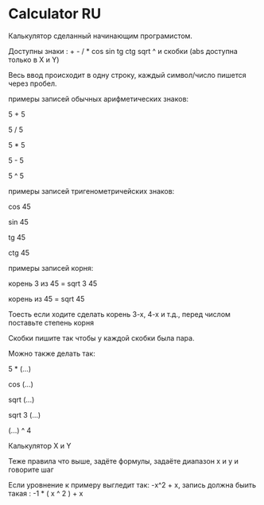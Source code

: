# Calculator RU

Калькулятор сделанный начинающим програмистом.

Доступны знаки : + - / * cos sin tg ctg sqrt ^ и скобки (abs доступна только в X и Y)

Весь ввод происходит в одну строку, каждый символ/число пишется через пробел.

примеры запиcей обычных арифметических знаков:

5 + 5

5 / 5

5 * 5

5 - 5

5 ^ 5

      
примеры запиcей тригенометричейских знаков:

cos 45

sin 45

tg 45

ctg 45

      
примеры запиcей корня:

корень 3 из 45 = sqrt 3 45

корень из 45 = sqrt 45

Тоесть если ходите сделать корень 3-х, 4-х и т.д., перед числом поставьте степень корня


Cкобки пишите так чтобы у каждой скобки была пара.


Можно также делать так:

5 * (...)

cos (...)

sqrt (...)

sqrt 3 (...)

(...) ^ 4




Калькулятор X и Y

Теже правила что выше, задёте формулы, задаёте диапазон x и y и говорите шаг

Если уровнение к примеру выгледит так: -x^2 + x, запись должна быить такая : -1 * ( x ^ 2 ) + x
